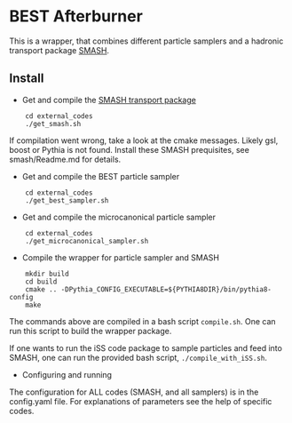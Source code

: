 # BEST Afterburner

This is a wrapper, that combines different particle samplers and a hadronic transport package [SMASH](https://smash-transport.github.io).


## Install

* Get and compile the [SMASH transport package](https://smash-transport.github.io)
```
    cd external_codes
    ./get_smash.sh
```

If compilation went wrong, take a look at the cmake messages. Likely gsl, boost or Pythia is not found. Install these SMASH prequisites, see smash/Readme.md for details.

* Get and compile the BEST particle sampler

```
    cd external_codes
    ./get_best_sampler.sh
```

* Get and compile the microcanonical particle sampler

```
    cd external_codes
    ./get_microcanonical_sampler.sh
```


* Compile the wrapper for particle sampler and SMASH

```
    mkdir build
    cd build
    cmake .. -DPythia_CONFIG_EXECUTABLE=${PYTHIA8DIR}/bin/pythia8-config
    make
```

The commands above are compiled in a bash script `compile.sh`. One can run this script to build the wrapper package.

If one wants to run the iSS code package to sample particles and feed into SMASH, one can run the provided bash script, `./compile_with_iSS.sh`.

* Configuring and running

The configuration for ALL codes (SMASH, and all samplers) is in the config.yaml file.
For explanations of parameters see the help of specific codes.
